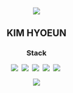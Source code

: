 <h1 align="center">
  <img src="https://capsule-render.vercel.app/api?type=waving&color=auto&height=200&section=header&text=Hello!%20🥳&fontSize=50&animation=twinkling"/>
</h1>
<h2 align="center">KIM HYOEUN</h2>

<h3 align="center">Stack</h3>
<p align="center">
  <img src="https://img.shields.io/badge/C-00599C?style=flat&logo=c&logoColor=white"/></a>&nbsp 
  <img src="https://img.shields.io/badge/C%2B%2B-00599C?style=flat&logo=c%2B%2B&logoColor=white"/></a>&nbsp
  <img src="https://img.shields.io/badge/Java-007396.svg?style=flat&logo=Java&logoColor=white"/></a>&nbsp
  <img src="https://img.shields.io/badge/Express-00599C?style=flat&logo=express&logoColor=white"/></a>&nbsp
  <img src="https://img.shields.io/badge/Java-007396?style=flat&logo=Java&logoColor=white"/></a>&nbsp
</p>
<p align="center">
  <img src="https://github-readme-stats.vercel.app/api/top-langs/?username=hyonisera&layout=compact"/>
</p>
<!--
**hyonisera/hyonisera** is a ✨ _special_ ✨ repository because its `README.md` (this file) appears on your GitHub profile.

Here are some ideas to get you started:

- 🔭 I’m currently working on ...
- 🌱 I’m currently learning ...
- 👯 I’m looking to collaborate on ...
- 🤔 I’m looking for help with ...
- 💬 Ask me about ...
- 📫 How to reach me: ...
- 😄 Pronouns: ...
- ⚡ Fun fact: ...
-->

